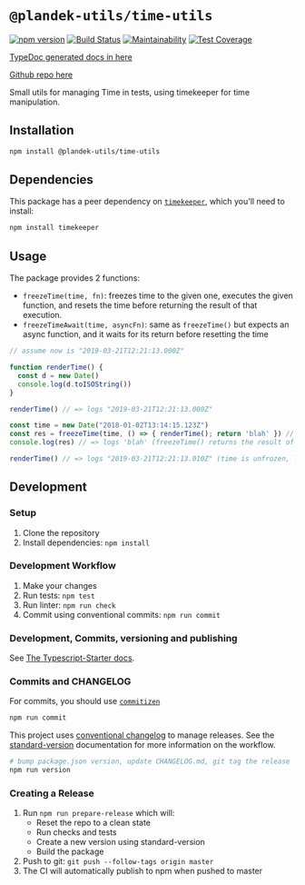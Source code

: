 # `@plandek-utils/time-utils`

[![npm version](https://badge.fury.io/js/%40plandek-utils%2Ftime-utils.svg)](https://badge.fury.io/js/%40plandek-utils%2Ftime-utils)
[![Build Status](https://github.com/plandek-utils/ts-time-utils/actions/workflows/ci-master.yml/badge.svg)](https://github.com/plandek-utils/ts-time-utils/actions/workflows/ci-master.yml)
[![Maintainability](https://api.codeclimate.com/v1/badges/6e14835096c932a7887c/maintainability)](https://codeclimate.com/github/plandek-utils/ts-time-utils/maintainability)
[![Test Coverage](https://api.codeclimate.com/v1/badges/6e14835096c932a7887c/test_coverage)](https://codeclimate.com/github/plandek-utils/ts-time-utils/test_coverage)

[TypeDoc generated docs in here](https://plandek-utils.github.io/ts-time-utils)

[Github repo here](https://github.com/plandek-utils/ts-time-utils)

Small utils for managing Time in tests, using timekeeper for time manipulation.

## Installation

```bash
npm install @plandek-utils/time-utils
```

## Dependencies

This package has a peer dependency on [`timekeeper`](https://www.npmjs.com/package/timekeeper), which you'll need to install:

```bash
npm install timekeeper
```

## Usage

The package provides 2 functions:

- `freezeTime(time, fn)`: freezes time to the given one, executes the given function, and resets the time before returning the result of that execution.
- `freezeTimeAwait(time, asyncFn)`: same as `freezeTime()` but expects an async function, and it waits for its return before resetting the time

```typescript
// assume now is "2019-03-21T12:21:13.000Z"

function renderTime() {
  const d = new Date()
  console.log(d.toISOString())
}

renderTime() // => logs "2019-03-21T12:21:13.000Z"

const time = new Date("2018-01-02T13:14:15.123Z")
const res = freezeTime(time, () => { renderTime(); return 'blah' }) // => logs "2018-01-02T13:14:15.123Z"
console.log(res) // => logs 'blah' (freezeTime() returns the result of the passed function)

renderTime() // => logs "2019-03-21T12:21:13.010Z" (time is unfrozen, let's say that a 10ms have passed)
```

## Development

### Setup

1. Clone the repository
2. Install dependencies: `npm install`

### Development Workflow

1. Make your changes
2. Run tests: `npm test`
3. Run linter: `npm run check`
4. Commit using conventional commits: `npm run commit`

### Development, Commits, versioning and publishing

See [The Typescript-Starter docs](https://github.com/bitjson/typescript-starter#bump-version-update-changelog-commit--tag-release).

### Commits and CHANGELOG

For commits, you should use [`commitizen`](https://github.com/commitizen/cz-cli)

```sh
npm run commit
```

This project uses [conventional changelog](https://github.com/conventional-changelog/conventional-changelog) to manage releases. See the [standard-version](https://github.com/conventional-changelog/standard-version) documentation for more information on the workflow.

```sh
# bump package.json version, update CHANGELOG.md, git tag the release
npm run version
```

### Creating a Release

1. Run `npm run prepare-release` which will:
   - Reset the repo to a clean state
   - Run checks and tests
   - Create a new version using standard-version
   - Build the package
2. Push to git: `git push --follow-tags origin master`
3. The CI will automatically publish to npm when pushed to master
